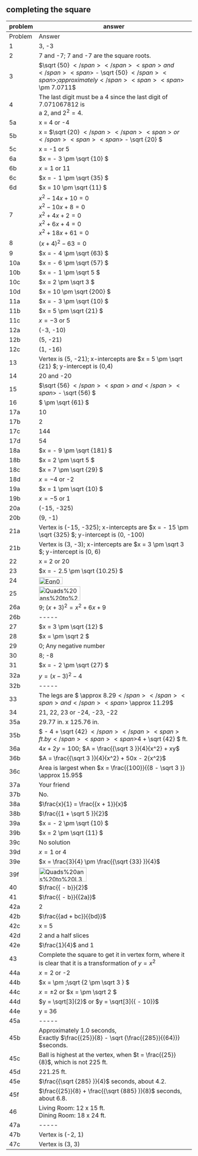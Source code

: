 
## completing the square


|problem|answer|
|-------|------|
|Problem|Answer|
|1|3, -3|
|2|7 and -7; 7 and -7 are the square roots.|
|3|<span><span>$\sqrt {50} $</span> </span><span>and</span> <span>$ - \sqrt {50} $</span><span>; approximately </span><span><span>$ \pm 7.0711$</span></span>|
|4|The last digit must be a 4 since the last digit of 7.071067812 is <br>a 2, and <span><span>${2^2} = 4$</span></span>.|
|5a|<span class="char-style-override-2">x</span> = 4 or -4|
|5b|<span class="char-style-override-2">x</span><span> = </span><span><span>$\sqrt {20} $</span> </span><span>or </span><span><span>$ - \sqrt {20} $</span></span>|
|5c|<span class="char-style-override-2">x</span> = -1 or 5|
|6a|<span>$x = - 3 \pm \sqrt {10} $</span>|
|6b|<span>$x = 1$</span> <span>or 11</span>|
|6c|<span><span>$x = - 1 \pm \sqrt {35} $</span></span>|
|6d|<span><span>$x = 10 \pm \sqrt {11} $</span></span>|
|7|<span><span>${x^2} - 14x + 10 = 0$</span><br><span>${x^2} - 10x + 8 = 0$</span><br><span>${x^2} + 4x + 2 = 0$</span><br><span>${x^2} + 6x + 4 = 0$</span><br><span>${x^2} + 18x + 61 = 0$</span></span>|
|8|<span><span>${(x + 4)^2} - 63 = 0$</span></span>|
|9|<span>$x = - 4 \pm \sqrt {63} $</span>|
|10a|<span>$x = - 6 \pm \sqrt {57} $</span>|
|10b|<span><span>$x = - 1 \pm \sqrt 5 $</span></span>|
|10c|<span>$x = 2 \pm \sqrt 3 $</span>|
|10d|<span>$x = 10 \pm \sqrt {200} $</span>|
|11a|<span>$x = - 3 \pm \sqrt {10} $</span>|
|11b|<span>$x = 5 \pm \sqrt {21} $</span>|
|11c|<span><span>$x = - 3$</span> </span><span>or 5</span>|
|12a|(-3, -10)|
|12b|(5, -21)|
|12c|(1, -16)|
|13|Vertex is (5, -21); <span class="char-style-override-2">x</span>-intercepts <span>are </span><span><span>$x = 5 \pm \sqrt {21} $</span></span><span>; </span><span class="char-style-override-2">y</span><span>-intercept is </span>(0,4)|
|14|20 and -20|
|15|<span>$\sqrt {56} $</span> <span>and</span> <span>$ - \sqrt {56} $</span>|
|16|<span>$ \pm \sqrt {61} $</span>|
|17a|10|
|17b|2|
|17c|144|
|17d|54|
|18a|<span>$x = - 9 \pm \sqrt {181} $</span>|
|18b|<span>$x = 2 \pm \sqrt 5 $</span>|
|18c|<span>$x = 7 \pm \sqrt {29} $</span>|
|18d|<span>$x = - 4$</span> <span>or -2</span>|
|19a|<span>$x = 1 \pm \sqrt {10} $</span>|
|19b|<span>$x = - 5$</span> <span>or 1</span>|
|20a|(-15, -325)|
|20b|(9, -1)|
|21a|Vertex is (-15, -325); <span class="char-style-override-2">x</span>-inter<span>cepts are </span><span><span>$x = - 15 \pm \sqrt {325} $</span></span><span>; </span><span class="char-style-override-2">y</span>-intercept is (0, -100)|
|21b|Vertex is (3, -3); <span class="char-style-override-2">x</span>-intercepts are <span><span>$x = 3 \pm \sqrt 3 $</span></span>; <span class="char-style-override-2">y</span>-intercept is (0, 6)|
|22|<span class="char-style-override-2">x</span> = 2 or 20|
|23|<span>$x = - 2.5 \pm \sqrt {10.25} $</span>|
|24|<img class="image" width="64" height="19" src="9-4_Answers_10-5-PRINT-web-images/Eqn0382.eps" alt="Eqn0382.eps">|
|25|<img class="image" width="112" height="38" src="9-4_Answers_10-5-PRINT-web-images/Quads%20ans%20to%20L3%20prob%2025.ai" alt="Quads%20ans%20to%20L3%20prob%2025.ai">|
|26a|<span>9;</span> <span>${(x + 3)^2} = {x^2} + 6x + 9$</span>|
|26b|-----|
|27|<span><span>$x = 3 \pm \sqrt {12} $</span></span>|
|28|<span><span>$x = \pm \sqrt 2 $</span></span>|
|29|0; Any negative number|
|30|8; -8|
|31|<span><span>$x = - 2 \pm \sqrt {27} $</span></span>|
|32a|<span><span>$y = {(x - 3)^2} - 4$</span></span>|
|32b|-----|
|33|<span>The legs are </span><span><span>$ \approx 8.29$</span></span><span> and </span><span>$ \approx 11.29$</span>|
|34|21, 22, 23 or -24, -23, -22|
|35a|29.77 in. x 125.76 in.|
|35b|<span><span>$ - 4 + \sqrt {42} $</span> </span><span>ft. by </span><span><span>$4 + \sqrt {42} $</span> </span><span>ft.</span>|
|36a|<span><span>$4x + 2y = 100$</span></span><span>; </span><span><span>$A = \frac{{\sqrt 3 }}{4}{x^2} + xy$</span></span>|
|36b|<span>$A = \frac{{\sqrt 3 }}{4}{x^2} + 50x - 2{x^2}$</span>|
|36c|<span>Area is largest when <span>$x = \frac{{100}}{{8 - \sqrt 3 }} \approx 15.95$</span></span>|
|37a|Your friend|
|37b|No.|
|38a|<span>$\frac{x}{1} = \frac{{x + 1}}{x}$</span>|
|38b|<span>$\frac{{1 + \sqrt 5 }}{2}$</span>|
|39a|<span>$x = - 2 \pm \sqrt {10} $</span>|
|39b|<span>$x = 2 \pm \sqrt {11} $</span>|
|39c|No solution|
|39d|<span>$x = 1$</span> <span>or 4</span>|
|39e|<span>$x = \frac{3}{4} \pm \frac{{\sqrt {33} }}{4}$</span>|
|39f|<img class="image" width="129" height="38" src="9-4_Answers_10-5-PRINT-web-images/Quads%20ans%20to%20L3%20prob%2039f.ai" alt="Quads%20ans%20to%20L3%20prob%2039f.ai">|
|40|<span>$\frac{{ - b}}{2}$</span>|
|41|<span>$\frac{{ - b}}{{2a}}$</span>|
|42a|2|
|42b|<span>$\frac{{ad + bc}}{{bd}}$</span>|
|42c|<span class="char-style-override-2">x</span> = 5|
|42d|2 and a half slices|
|42e|<span>$\frac{1}{4}$</span> <span>and 1</span>|
|43|Complete the square to get it in vertex form, where it is clear that it is a transformation of <span><span>$y = {x^2}$</span></span>|
|44a|<span>$x = 2$</span> <span>or -2</span>|
|44b|<span>$x = \pm \;\sqrt {2 \pm \sqrt 3 } $</span>|
|44c|<span>$x = \pm 2$</span> <span>or</span> <span>$x = \pm \sqrt 2 $</span>|
|44d|<span>$y = \sqrt[3]{2}$</span> <span>or</span> <span>$y = \sqrt[3]{{ - 10}}$</span>|
|44e|<span class="char-style-override-2">y</span> = 36|
|45a|-----|
|45b|<span>Approximately 1.0 seconds, <br></span><span>Exactly</span><span> <span>$\frac{{25}}{8} - \sqrt {\frac{{285}}{{64}}} $</span></span><span>seconds.</span>|
|45c|Ball is highest at the vertex, <span>when</span><span> <span>$t = \frac{{25}}{8}$</span></span><span>, which is not 225 </span>ft.|
|45d|221.25 ft.|
|45e|<span>$\frac{{\sqrt {285} }}{4}$</span> <span>seconds, about 4.2.</span>|
|45f|<span>$\frac{{25}}{8} + \frac{{\sqrt {885} }}{8}$</span> <span>seconds, about 6.8.</span>|
|46|Living Room: 12 x 15 ft.<br>Dining Room: 18 x 24 ft.|
|47a|-----|
|47b|Vertex is (-2, 1)|
|47c|Vertex is (3, 3)|
